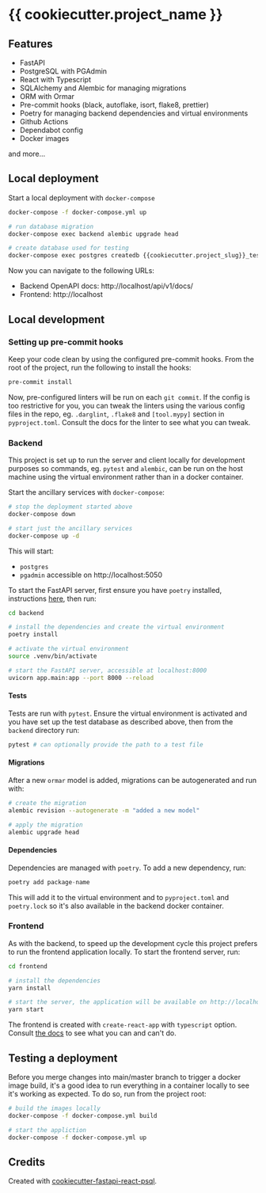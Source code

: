 # {{ cookiecutter.project_name }}

## Features

- FastAPI
- PostgreSQL with PGAdmin
- React with Typescript
- SQLAlchemy and Alembic for managing migrations
- ORM with Ormar
- Pre-commit hooks (black, autoflake, isort, flake8, prettier)
- Poetry for managing backend dependencies and virtual environments
- Github Actions
- Dependabot config
- Docker images

and more...

## Local deployment

Start a local deployment with `docker-compose`

```bash
docker-compose -f docker-compose.yml up

# run database migration
docker-compose exec backend alembic upgrade head

# create database used for testing
docker-compose exec postgres createdb {{cookiecutter.project_slug}}_test -U postgres
```

Now you can navigate to the following URLs:

- Backend OpenAPI docs: http://localhost/api/v1/docs/
- Frontend: http://localhost

## Local development

### Setting up pre-commit hooks

Keep your code clean by using the configured pre-commit hooks. From the root of
the project, run the following to install the hooks:

```bash
pre-commit install
```

Now, pre-configured linters will be run on each `git commit`. If the config is
too restrictive for you, you can tweak the linters using the various config
files in the repo, eg. `.darglint`, `.flake8` and `[tool.mypy]` section in
`pyproject.toml`. Consult the docs for the linter to see what you can tweak.

### Backend

This project is set up to run the server and client locally for development
purposes so commands, eg. `pytest` and `alembic`, can be run on the host
machine using the virtual environment rather than in a docker container.

Start the ancillary services with `docker-compose`:

```bash
# stop the deployment started above
docker-compose down

# start just the ancillary services
docker-compose up -d
```

This will start:

- `postgres`
- `pgadmin` accessible on http://localhost:5050

To start the FastAPI server, first ensure you have `poetry` installed,
instructions [here](https://python-poetry.org/docs/#installation), then run:

```bash
cd backend

# install the dependencies and create the virtual environment
poetry install

# activate the virtual environment
source .venv/bin/activate

# start the FastAPI server, accessible at localhost:8000
uvicorn app.main:app --port 8000 --reload
```

#### Tests

Tests are run with `pytest`. Ensure the virtual environment is activated and you
have set up the test database as described above, then from the `backend`
directory run:

```bash
pytest # can optionally provide the path to a test file
```

#### Migrations

After a new `ormar` model is added, migrations can be autogenerated and run
with:

```bash
# create the migration
alembic revision --autogenerate -m "added a new model"

# apply the migration
alembic upgrade head
```

#### Dependencies

Dependencies are managed with `poetry`. To add a new dependency, run:

```python
poetry add package-name
```

This will add it to the virtual environment and to `pyproject.toml` and
`poetry.lock` so it's also available in the backend docker container.

### Frontend

As with the backend, to speed up the development cycle this project prefers to
run the frontend application locally. To start the frontend server, run:

```bash
cd frontend

# install the dependencies
yarn install

# start the server, the application will be available on http://localhost:3000
yarn start
```

The frontend is created with `create-react-app` with `typescript` option.
Consult [the docs](https://reactjs.org/docs/create-a-new-react-app.html) to see
what you can and can't do.

## Testing a deployment

Before you merge changes into main/master branch to trigger a docker image
build, it's a good idea to run everything in a container locally to see it's
working as expected. To do so, run from the project root:

```bash
# build the images locally
docker-compose -f docker-compose.yml build

# start the appliction
docker-compose -f docker-compose.yml up
```

## Credits

Created with
[cookiecutter-fastapi-react-psql](https://github.com/dbatten5/cookiecutter-fastapi-react-psql).
